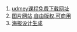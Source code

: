 1. [udmey课程免费下载网址](https://www.freecoursesonline.me/)
2. [图片网站,自由版权,可商用](https://pixabay.com/)
3. [海报设计生成](https://arkie.cn/welcome)